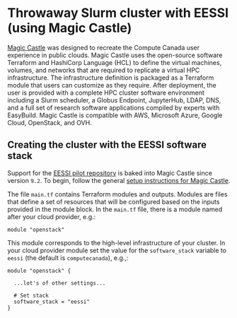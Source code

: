 # Throwaway Slurm cluster with EESSI (using Magic Castle)

[Magic Castle](https://github.com/ComputeCanada/magic_castle)
was designed to recreate the Compute Canada user experience
in public clouds. Magic Castle uses the open-source software Terraform
and HashiCorp Language (HCL) to define the virtual machines, volumes, and
networks that are required to replicate a virtual HPC infrastructure. The
infrastructure definition is packaged as a Terraform module that users can
customize as they require. After deployment, the user is provided with a
complete HPC cluster software environment including a Slurm scheduler,
a Globus Endpoint, JupyterHub, LDAP, DNS, and a full set of research
software applications compiled by experts with EasyBuild. Magic Castle is
compatible with AWS, Microsoft Azure, Google Cloud, OpenStack, and OVH.

## Creating the cluster with the EESSI software stack 

Support for the [EESSI pilot repository](https://eessi.github.io/docs/pilot)
is baked into Magic Castle since version `9.2`. To begin, follow the general
[setup instructions for Magic Castle](https://github.com/ComputeCanada/magic_castle#setup).

The file `main.tf` contains Terraform modules and outputs. Modules are files
that define a set of resources that will be configured based on the inputs
provided in the module block. In the `main.tf` file, there is a module named
after your cloud provider, e.g.:
```
module "openstack"
```
This module corresponds
to the high-level infrastructure of your cluster. In your cloud provider module
set the value for the `software_stack` variable to `eessi` (the default is
`computecanada`), e.g.,:
```
module "openstack" {

  ...lot's of other settings...

  # Set stack
  software_stack = "eessi"
}
```
